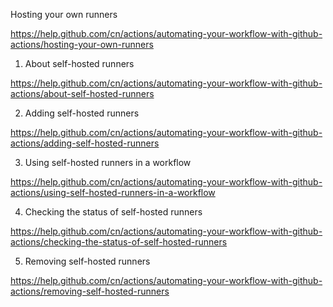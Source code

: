 
Hosting your own runners

https://help.github.com/cn/actions/automating-your-workflow-with-github-actions/hosting-your-own-runners

1. About self-hosted runners

https://help.github.com/cn/actions/automating-your-workflow-with-github-actions/about-self-hosted-runners

2. Adding self-hosted runners

https://help.github.com/cn/actions/automating-your-workflow-with-github-actions/adding-self-hosted-runners

3. Using self-hosted runners in a workflow

https://help.github.com/cn/actions/automating-your-workflow-with-github-actions/using-self-hosted-runners-in-a-workflow

4. Checking the status of self-hosted runners

https://help.github.com/cn/actions/automating-your-workflow-with-github-actions/checking-the-status-of-self-hosted-runners

5. Removing self-hosted runners

https://help.github.com/cn/actions/automating-your-workflow-with-github-actions/removing-self-hosted-runners
